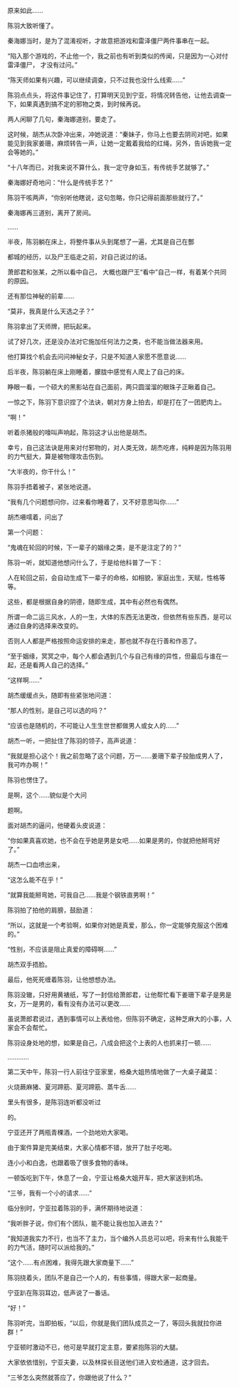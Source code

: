 原来如此……

陈羽大致听懂了。

秦海娜当时，是为了混淆视听，才故意把游戏和雷泽僵尸两件事串在一起。

“陷入那个游戏的，不止他一个，我之前也有听到类似的传闻，只是因为一心对付雷泽僵尸， 才没有过问。”

“陈天师如果有兴趣，可以继续调查，只不过我也没什么线索……”

陈羽点点头，将这件事记住了，打算明天见到宁亚，将情况转告他，让他去调查一下，如果真遇到搞不定的邪物之类，到时候再说。

两人闲聊了几句，秦海娜道别，要走了。

这时候，胡杰从次卧冲出来，冲她说道：“秦妹子，你马上也要去阴司对吧，如果能见到我家姜珊，麻烦转告一声，让她一定戴着我给的红绳，另外，告诉她我一定会等她的。”

“十八年而已，对我来说不算什么，我一定守身如玉，有传统手艺就够了。”

秦海娜好奇地问：“什么是传统手艺？”

陈羽干咳两声，“你别听他瞎说，这句忽略，你只记得前面那些就行了。”

秦海娜再三道别，离开了房间。

……

半夜，陈羽躺在床上，将整件事从头到尾想了一遍，尤其是自己在酆

都城的经历，以及尸王临走之前，对自己说过的话。

萧郎君和张某，之所以看中自己， 大概也跟尸王“看中”自己一样，有着某个共同的原因。

还有那位神秘的前辈……

“莫非，我真是什么天选之子？”

陈羽拿出了天师牌，把玩起来。

试了好几次，还是没办法对它施加任何法力之类，也不能当做法器来用。

他打算找个机会去问问神秘女子，只是不知道人家愿不愿意说……

后半夜，陈羽躺在床上刚睡着，朦胧中感觉有人爬上了自己的床。

睁眼一看，一个硕大的黑影站在自己面前，两只圆溜溜的眼珠子正瞅着自己。

一惊之下，陈羽下意识捏了个法诀，朝对方身上拍去，却是打在了一团肥肉上。

“啊！”

听着杀猪般的嚎叫声响起，陈羽这才认出他是胡杰。

幸亏，自己这法诀是用来对付邪物的，对人类无效，胡杰吃疼，纯粹是因为陈羽用的力气挺大，算是被物理攻击伤到。

“大半夜的，你干什么！”

陈羽手捂着被子，紧张地说道。

“我有几个问题想问你，过来看你睡着了，又不好意思叫你……”

胡杰嗫嚅着，问出了

第一个问题：

“鬼魂在轮回的时候，下一辈子的姻缘之类，是不是注定了的？”

陈羽一听，就知道他想问什么了，于是给他科普了一下：

人在轮回之前，会自动生成下一辈子的命格，如相貌，家庭出生，天赋，性格等等。

这些，都是根据自身的阴德，随即生成，其中有必然也有偶然。

所谓一命二运三风水，人的一生，大体的东西无法更改，但依然有些东西，是可以通过自身的选择来改变的。

否则人人都是严格按照命运安排的来走，那也就不存在行善和作恶了。

“至于姻缘，冥冥之中，每个人都会遇到几个与自己有缘的异性，但最后与谁在一起，还是看两人自己的选择。”

“这样啊……”

胡杰缓缓点头，随即有些紧张地问道：

“那人的性别，是自己可以选的吗？”

“应该也是随机的，不可能让人生生世世都做男人或女人的……”

胡杰一听，一把扯住了陈羽的领子，高声说道：

“我就是担心这个！我之前忽略了这个问题，万一……姜珊下辈子投胎成男人了，我可咋办啊！”

陈羽也愣住了。

是啊，这个……貌似是个大问

题啊。

面对胡杰的逼问，他硬着头皮说道：

“你如果真喜欢她，也不会在乎她是男是女吧……如果是男的，你就把他掰弯好了。”

胡杰一口血喷出来，

“这怎么能不在乎！”

“就算我能掰弯她，可我自己……我是个钢铁直男啊！”

陈羽拍了拍他的肩膀，鼓励道：

“所以，这就是一个考验啊，如果你对她是真爱，那么，你一定能够克服这个困难的。”

“性别，不应该是阻止真爱的障碍啊……”

胡杰双手捂脸。

最后，他死死缠着陈羽，让他想想办法。

陈羽没辙，只好用黄裱纸，写了一封信给萧郎君，让他帮忙看下姜珊下辈子是男是女，万一是男的，看有没有办法可以更改……

虽说萧郎君说过，遇到事情可以上表给他，但陈羽不确定，这种芝麻大的小事，人家会不会帮忙。

陈羽设身处地的想，如果是自己，八成会把这个上表的人也抓来打一顿……

…………

第二天中午，陈羽一行人前往宁亚家里，格桑大姐热情地做了一大桌子藏菜：

火烧蕨麻猪、夏河蹄筋、夏河蹄筋、蒸牛舌……

里头有很多，是陈羽连听都没听过

的。

宁亚还开了两瓶青稞酒，一个劲地劝大家喝。

由于案件算是完美结束，大家心情都不错，放开了肚子吃喝。

连小小和白逸，也跟着吸了很多食物的香味。

一顿饭吃到下午，休息了一会，宁亚让格桑大姐开车，把大家送到机场。

“三爷，我有一个小的请求……”

临分别时，宁亚拉着陈羽的手，满怀期待地说道：

“我听胖子说，你们有个团队，能不能让我也加入进去？”

“我知道我实力不行，也当不了主力，当个编外人员总可以吧，将来有什么我能干的力气活，随时可以派给我的。”

“这个……有点困难，我得先跟大家商量下……”

陈羽挠着头，团队不是自己一个人的，有些事情，得跟大家一起商量。

宁亚趴在陈羽耳边，低声说了一番话。

“好！”

陈羽听完，当即拍板，“以后，你就是我们团队成员之一了，等回头我就拉你进群！”

宁亚顿时激动不已，他可是早就打定主意，要紧抱陈羽的大腿。

大家依依惜别，宁亚夫妻，以及林探长目送他们进入安检通道，这才回去。

“三爷怎么突然就答应了，你跟他说了什么？”
